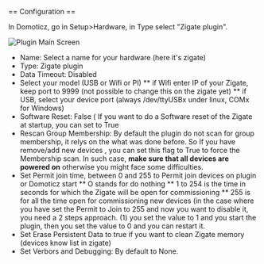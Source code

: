 == Configuration ==

In Domoticz, go in Setup&gt;Hardware, in Type select &quot;Zigate plugin&quot;.

![Plugin Main Screen](https://github.com/pipiche38/Domoticz-Zigate-Wiki/blob/master/Images/Plugin_main_screen.png)


* Name: Select a name for your hardware (here it's zigate)
* Type: Zigate plugin
* Data Timeout: Disabled
* Select your model (USB or Wifi or PI)
** if Wifi enter IP of your Zigate, keep port to 9999 (not possible to change this on the zigate yet)
** if USB, select your device port (always /dev/ttyUSBx under linux, COMx for Windows)
* Software Reset: False ( If you want to do a Software reset of the Zigate at startup, you can set to True
* Rescan Group Membership: By default the plugin do not scan for group membership, it relys on the what was done before. So If you have remove/add new devices , you can set this flag to True to force the Membership scan. In such case, **make sure that all devices are powered on** otherwise you might face some difficulties.
* Set Permit join time, between 0 and 255 to Permit join devices on plugin or Domoticz start
** O stands for do nothing
** 1 to 254 is the time in seconds for which the Zigate will be open for commissioning
** 255 is for all the time open for commissioning new devices (in the case where you have set the Permit to Join to 255 and now you want to disable it, you need a 2 steps approach. (1) you set the value to 1 and you start the plugin, then you set the value to 0 and you can restart it.
* Set Erase Persistent Data to true if you want to clean Zigate memory (devices know list in zigate)
* Set Verbors and Debugging: By default to None.
